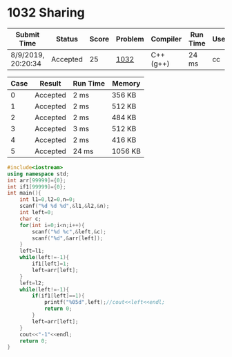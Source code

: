# 1032 Sharing

| Submit Time        | Status   | Score | Problem                                                      | Compiler  | Run Time | User |
| ------------------ | -------- | ----- | ------------------------------------------------------------ | --------- | -------- | ---- |
| 8/9/2019, 20:20:34 | Accepted | 25    | [1032](https://pintia.cn/problem-sets/994805342720868352/problems/994805460652113920) | C++ (g++) | 24 ms    | cc   |

| Case | Result   | Run Time | Memory  |
| ---- | -------- | -------- | ------- |
| 0    | Accepted | 2 ms     | 356 KB  |
| 1    | Accepted | 2 ms     | 512 KB  |
| 2    | Accepted | 2 ms     | 484 KB  |
| 3    | Accepted | 3 ms     | 512 KB  |
| 4    | Accepted | 2 ms     | 416 KB  |
| 5    | Accepted | 24 ms    | 1056 KB |

```c++
#include<iostream>
using namespace std;
int arr[99999]={0};
int if1[99999]={0};
int main(){
    int l1=0,l2=0,n=0;
    scanf("%d %d %d",&l1,&l2,&n);
    int left=0;
    char c;
    for(int i=0;i<n;i++){
        scanf("%d %c",&left,&c);
        scanf("%d",&arr[left]);
    }
    left=l1;
    while(left!=-1){
        if1[left]=1;
        left=arr[left];
    }
    left=l2;
    while(left!=-1){
        if(if1[left]==1){
            printf("%05d",left);//cout<<left<<endl;
            return 0;
        }
        left=arr[left];
    }
    cout<<"-1"<<endl;
    return 0;
}
```

